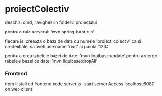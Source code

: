 # proiectColectiv

deschizi cmd, navighezi in folderul proiectului

pentru a rula serverul: 'mvn spring-boot:run'

fiecare isi creeaza o baza de date cu numele 'proiect_colectiv'
ca si credentiale, sa aveti username 'root' si parola '1234'

pentru a crea tabelele bazei de date: 'mvn liquibase:update'
pentru a sterge tabelele bazei de date: 'mvn liquibase:dropAll'



### Frontend
npm install
cd frontend
node server.js        -start server
Access localhost:8080 on web client
